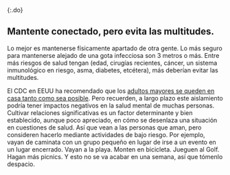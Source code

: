 {:.do}
## Mantente conectado, pero evita las multitudes.

Lo mejor es mantenerse físicamente apartado de otra gente. Lo más seguro para mantenerse alejado de una gota infecciosa son 3 metros o más. Entre más riesgos de salud tengan (edad, cirugías recientes, cáncer, un sistema inmunológico en riesgo, asma, diabetes, etcétera), más deberían evitar las multitudes.

El CDC en EEUU ha recomendado que los [adultos mayores se queden en casa tanto como sea posible](https://fox8.com/news/coronavirus/cdc-older-adults-should-stay-at-home-as-much-as-possible-due-to-coronavirus/). Pero recuerden, a largo plazo este aislamiento podría tener impactos negativos en la salud mental de muchas personas. Cultivar relaciones significativas es un factor determinante y bien establecido, aunque poco apreciado, en cómo se desenlaza una situación en cuestiones de salud. Así que vean a las personas que aman, pero consideren hacerlo mediante actividades de bajo riesgo. Por ejemplo, vayan de caminata con un grupo pequeño en lugar de irse a un evento en un lugar encerrado. Vayan a la playa. Monten en bicicleta. Jueguen al Golf. Hagan más picnics. Y esto no se va acabar en una semana, así que tómenlo despacio. 
